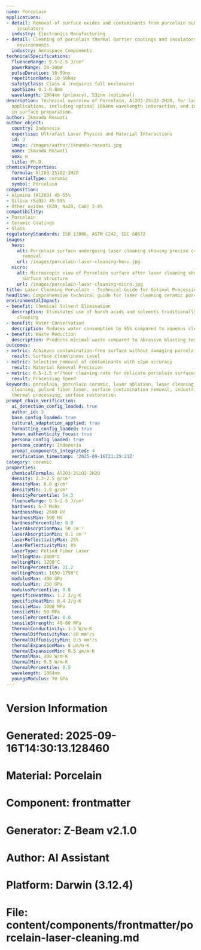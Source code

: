 ```yaml
---
name: Porcelain
applications:
- detail: Removal of surface oxides and contaminants from porcelain substrates and
    insulators
  industry: Electronics Manufacturing
- detail: Cleaning of porcelain thermal barrier coatings and insulators in high-temperature
    environments
  industry: Aerospace Components
technicalSpecifications:
  fluenceRange: 0.5–2.5 J/cm²
  powerRange: 20-100W
  pulseDuration: 10-50ns
  repetitionRate: 10-50kHz
  safetyClass: Class 4 (requires full enclosure)
  spotSize: 0.1-0.8mm
  wavelength: 1064nm (primary), 532nm (optional)
description: Technical overview of Porcelain, Al2O3·2SiO2·2H2O, for laser cleaning
  applications, including optimal 1064nm wavelength interaction, and industrial applications
  in surface preparation.
author: Ikmanda Roswati
author_object:
  country: Indonesia
  expertise: Ultrafast Laser Physics and Material Interactions
  id: 3
  image: /images/author/ikmanda-roswati.jpg
  name: Ikmanda Roswati
  sex: m
  title: Ph.D.
chemicalProperties:
  formula: Al2O3·2SiO2·2H2O
  materialType: ceramic
  symbol: Porcelain
composition:
- Alumina (Al2O3) 45-55%
- Silica (SiO2) 45-55%
- Other oxides (K2O, Na2O, CaO) 3-8%
compatibility:
- Porcelain
- Ceramic Coatings
- Glass
regulatoryStandards: ISO 13006, ASTM C242, IEC 60672
images:
  hero:
    alt: Porcelain surface undergoing laser cleaning showing precise contamination
      removal
    url: /images/porcelain-laser-cleaning-hero.jpg
  micro:
    alt: Microscopic view of Porcelain surface after laser cleaning showing detailed
      surface structure
    url: /images/porcelain-laser-cleaning-micro.jpg
title: Laser Cleaning Porcelain - Technical Guide for Optimal Processing
headline: Comprehensive technical guide for laser cleaning ceramic porcelain
environmentalImpact:
- benefit: Chemical Solvent Elimination
  description: Eliminates use of harsh acids and solvents traditionally used for porcelain
    cleaning
- benefit: Water Conservation
  description: Reduces water consumption by 95% compared to aqueous cleaning methods
- benefit: Waste Reduction
  description: Produces minimal waste compared to abrasive blasting techniques
outcomes:
- metric: Achieves contamination-free surface without damaging porcelain glaze
  result: Surface Cleanliness Level
- metric: Selective removal of contaminants with ±2μm accuracy
  result: Material Removal Precision
- metric: 0.5-1.5 m²/hour cleaning rate for delicate porcelain surfaces
  result: Processing Speed
keywords: porcelain, porcelain ceramic, laser ablation, laser cleaning, non-contact
  cleaning, pulsed fiber laser, surface contamination removal, industrial laser parameters,
  thermal processing, surface restoration
prompt_chain_verification:
  ai_detection_config_loaded: true
  author_id: 3
  base_config_loaded: true
  cultural_adaptation_applied: true
  formatting_config_loaded: true
  human_authenticity_focus: true
  persona_config_loaded: true
  persona_country: Indonesia
  prompt_components_integrated: 4
  verification_timestamp: '2025-09-16T21:29:21Z'
category: ceramic
properties:
  chemicalFormula: Al2O3·2SiO2·2H2O
  density: 2.3-2.5 g/cm³
  densityMax: 6.0 g/cm³
  densityMin: 1.8 g/cm³
  densityPercentile: 14.3
  fluenceRange: 0.5–2.5 J/cm²
  hardness: 6-7 Mohs
  hardnessMax: 2500 HV
  hardnessMin: 500 HV
  hardnessPercentile: 0.0
  laserAbsorptionMax: 50 cm⁻¹
  laserAbsorptionMin: 0.1 cm⁻¹
  laserReflectivityMax: 25%
  laserReflectivityMin: 8%
  laserType: Pulsed Fiber Laser
  meltingMax: 2800°C
  meltingMin: 1200°C
  meltingPercentile: 31.2
  meltingPoint: 1650-1750°C
  modulusMax: 400 GPa
  modulusMin: 150 GPa
  modulusPercentile: 0.0
  specificHeatMax: 1.2 J/g·K
  specificHeatMin: 0.4 J/g·K
  tensileMax: 1000 MPa
  tensileMin: 50 MPa
  tensilePercentile: 0.0
  tensileStrength: 40-60 MPa
  thermalConductivity: 1.5 W/m·K
  thermalDiffusivityMax: 80 mm²/s
  thermalDiffusivityMin: 0.5 mm²/s
  thermalExpansionMax: 8 µm/m·K
  thermalExpansionMin: 0.5 µm/m·K
  thermalMax: 200 W/m·K
  thermalMin: 0.5 W/m·K
  thermalPercentile: 0.5
  wavelength: 1064nm
  youngsModulus: 70 GPa
---
```


# Version Information
# Generated: 2025-09-16T14:30:13.128460
# Material: Porcelain
# Component: frontmatter
# Generator: Z-Beam v2.1.0
# Author: AI Assistant
# Platform: Darwin (3.12.4)
# File: content/components/frontmatter/porcelain-laser-cleaning.md